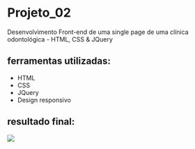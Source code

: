 # Projeto_02
Desenvolvimento Front-end de uma single page de uma clínica odontológica - HTML, CSS &amp; JQuery

## ferramentas utilizadas:
- HTML 
- CSS
- JQuery
- Design responsivo

## resultado final:

[![](https://i.imgur.com/UeMJO4t.png)](https://imgur.com/a/iW4L4sC)
